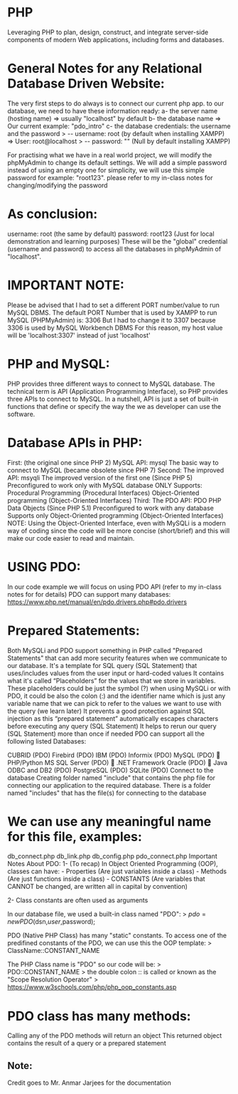 # PHP

Leveraging PHP to plan, design, construct, and integrate server-side components of modern Web applications, including forms and databases.


General Notes for any Relational Database Driven Website: 
=

The very first steps to do always is to connect our current php app. to our database, we need to have these information ready: a- the server name (hosting name) => usually "localhost" by default b- the database name => Our current example: "pdo_intro" c- the database credentials: the username and the password > -- username: root (by default when installing XAMPP) => User: root@localhost > -- password: "" (Null by default installing XAMPP)

For practising what we have in a real world project, we will modify the phpMyAdmin to change its default settings. We will add a simple password instead of using an empty one for simplicity, we will use this simple password for example: "root123". please refer to my in-class notes for changing/modifying the password

As conclusion: 
=

username: root (the same by default)
password: root123 (Just for local demonstration and learning purposes)
These will be the "global" credential (username and password) to access all the databases in phpMyAdmin of "localhost".

IMPORTANT NOTE: 
=
Please be advised that I had to set a different PORT number/value to run MySQL DBMS. The default PORT Number that is used by XAMPP to run MySQL (PHPMyAdmin) is: 3306 But I had to change it to 3307 because 3306 is used by MySQL Workbench DBMS For this reason, my host value will be 'localhost:3307' instead of just 'localhost'

PHP and MySQL:
=
PHP provides three different ways to connect to MySQL database. The technical term is API (Application Programming Interface), so PHP provides three APIs to connect to MySQL. In a nutshell, API is just a set of built-in functions that define or specify the way the we as developer can use the software.

Database APIs in PHP:
=
First: (the original one since PHP 2) MySQL API: mysql
The basic way to connect to MySQL (became obsolete since PHP 7)
Second: The improved API: msyqli
The improved version of the first one (Since PHP 5)
Preconfigured to work only with MySQL database ONLY
Supports:
Procedural Programming (Procedural Interfaces)
Object-Oriented programming (Object-Oriented Interfaces)
Third: The PDO API: PDO
PHP Data Objects (Since PHP 5.1)
Preconfigured to work with any database
Supports only Object-Oriented programming (Object-Oriented Interfaces)
NOTE: Using the Object-Oriented Interface, even with MySQLi is a modern way of coding since the code will be more concise (short/brief) and this will make our code easier to read and maintain.

USING PDO:
=
In our code example we will focus on using PDO API (refer to my in-class notes for for details) PDO can support many databases: https://www.php.net/manual/en/pdo.drivers.php#pdo.drivers

Prepared Statements:
=
Both MySQLi and PDO support something in PHP called "Prepared Statements" that can add more security features when we communicate to our database.
It's a template for SQL query (SQL Statement) that uses/includes values from the user input or hard-coded values
It contains what it's called “Placeholders” for the values that we store in variables. These placeholders could be just the symbol (?) when using MySQLi or with PDO, it could be also the colon (:) and the identifier name which is just any variable name that we can pick to refer to the values we want to use with the query (we learn later)
It prevents a good protection against SQL injection as this “prepared statement” automatically escapes characters before executing any query (SQL Statement)
It helps to rerun our query (SQL Statement) more than once if needed
PDO can support all the following listed Databases:

CUBRID (PDO)
Firebird (PDO)
IBM (PDO)
Informix (PDO)
MySQL (PDO)  PHP/Python
MS SQL Server (PDO)  .NET Framework
Oracle (PDO)  Java
ODBC and DB2 (PDO)
PostgreSQL (PDO)
SQLite (PDO)
Connect to the database
Creating folder named "include" that contains the php file for connecting our application to the required database. There is a folder named "includes" that has the file(s) for connecting to the database

We can use any meaningful name for this file, examples:
=
db_connect.php
db_link.php
db_config.php
pdo_connect.php
Important Notes About PDO:
1- (To recap) In Object Oriented Programming (OOP), classes can have: - Properties (Are just variables inside a class) - Methods (Are just functions inside a class) - CONSTANTS (Are variables that CANNOT be changed, are written all in capital by convention)

2- Class constants are often used as arguments

In our database file, we used a built-in class named "PDO": > $pdo = new PDO($dsn,$user,$password);

PDO (Native PHP Class) has many "static" constants. To access one of the predifined constants of the PDO, we can use this the OOP template: > ClassName::CONSTANT_NAME

The PHP Class name is "PDO" so our code will be: > PDO::CONSTANT_NAME > the double colon :: is called or known as the "Scope Resolution Operator" > https://www.w3schools.com/php/php_oop_constants.asp

PDO class has many methods:
=

Calling any of the PDO methods will return an object
This returned object contains the result of a query or a prepared statement

Note:
-
Credit goes to Mr. Anmar Jarjees for the documentation
